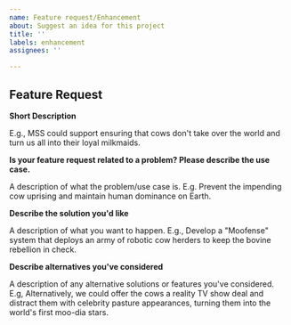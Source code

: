 ```yaml
---
name: Feature request/Enhancement
about: Suggest an idea for this project
title: ''
labels: enhancement
assignees: ''

---
```


## Feature Request

**Short Description**

E.g., MSS could support ensuring that cows don't take over the world and turn us all into their loyal milkmaids.

**Is your feature request related to a problem? Please describe the use case.**

A description of what the problem/use case is. E.g. Prevent the impending cow uprising and maintain human dominance on Earth.

**Describe the solution you'd like**

A description of what you want to happen. E.g., Develop a "Moofense" system that deploys an army of robotic cow herders to keep the bovine rebellion in check.

**Describe alternatives you've considered**

A description of any alternative solutions or features you've considered. E.g, Alternatively, we could offer the cows a reality TV show deal and distract them with celebrity pasture appearances, turning them into the world's first moo-dia stars.